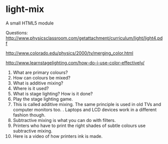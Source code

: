 light-mix
=========

A small HTML5 module

Questions: http://www.physicsclassroom.com/getattachment/curriculum/light/light4.pdf

http://www.colorado.edu/physics/2000/tv/merging_color.html

http://www.learnstagelighting.com/how-do-i-use-color-effectively/

1. What are primary colours? 
2. How can colours be mixed? 
3. What is additive mixing? 
4. Where is it used? 
5. What is stage lighting? How is it done? 
6. Play the stage lighting game. 
7. This is called additive mixing. The same principle is used in old TVs and computer monitors too. <infographic>. Laptops and LCD devices work in a different fashion though. 
8. Subtractive mixing is what you can do with filters. 
9. Printers who have to print the right shades of subtle colours use subtractive mixing. 
10. Here is a video of how printers ink is made. 
